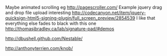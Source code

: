 Maybe animated scrolling eg http://pagescroller.com/
Example jquery drag and drop file upload
interesting http://codecanyon.net/item/jquery-quicksign-html5-signing-plugin/full_screen_preview/2854539 I like that everything else fades to black with this one
http://thomasjbradley.ca/lab/signature-pad/#demos

http://dbushell.github.com/Nestable/

http://anthonyterrien.com/knob/
